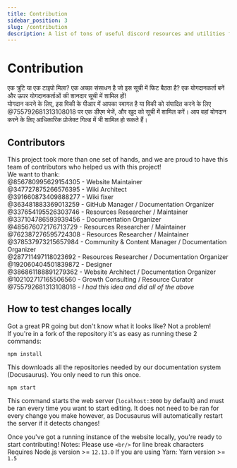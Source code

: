```yaml
---
title: Contribution
sidebar_position: 3
slug: /contribution
description: A list of tons of useful discord resources and utilities for all types of users, from beginners to power users.
---
```


# Contribution

एक त्रुटि या एक टाइपो मिला? एक अच्छा संसाधन है जो इस सूची में फिट बैठता है? एक योगदानकर्ता बनें और ऊपर योगदानकर्ताओं की शानदार सूची में शामिल हों!<br/>
योगदान करने के लिए, इस विकी के पीआर में आपका स्वागत है या विकी को संपादित करने के लिए @755792681313108018 पर एक डीएम भेजें, और खुद को सूची में शामिल करें। आप वहां योगदान करने के लिए आधिकारिक प्रोजेक्ट गिल्ड में भी शामिल हो सकते हैं।

## Contributors

This project took more than one set of hands, and we are proud to have this team of contributors who helped us with this project!<br/>
We want to thank:<br/>
@856780995629154305 - Website Maintainer <br/>
@347727875266576395 - Wiki Architect <br/>
@391660873409888277 - Wiki fixer <br/>
@363481883369013259 - GitHub Manager / Documentation Organizer<br/>
@337654195526303746 - Resources Researcher / Maintainer<br/>
@337104786593939456 - Documentation Organizer<br/>
@485676072176713729 - Resources Researcher / Maintainer<br/>
@762387276595724308 - Resources Researcher / Maintainer<br/>
@378537973215657984 - Community & Content Manager / Documentation Organizer<br/>
@287711497118023692 - Resources Researcher / Documentation Organizer<br/>
@192060404501839872 - Designer<br/>
@386861188891279362 - Website Architect / Documentation Organizer<br/>
@102102717165506560 - Growth Consulting / Resource Curator<br/>
@755792681313108018 - *I had this idea and did all of the above*

## How to test changes locally

Got a great PR going but don't know what it looks like? Not a problem!<br/>
If you're in a fork of the repository it's as easy as running these 2 commands:

```
npm install
```

This downloads all the repositories needed by our documentation system (Docusaurus). You only need to run this once.

```
npm start
```

This command starts the web server (``localhost:3000`` by default) and must be ran every time you want to start editing.
It does not need to be ran for every change you make however, as Docusaurus will automatically restart the server if it detects changes!

Once you've got a running instance of the website locally, you're ready to start contributing!
Notes: Please use ``<br/>`` for line break characters<br/>
Requires Node.js version >= ``12.13.0``
If you are using Yarn: Yarn version >= ``1.5``
